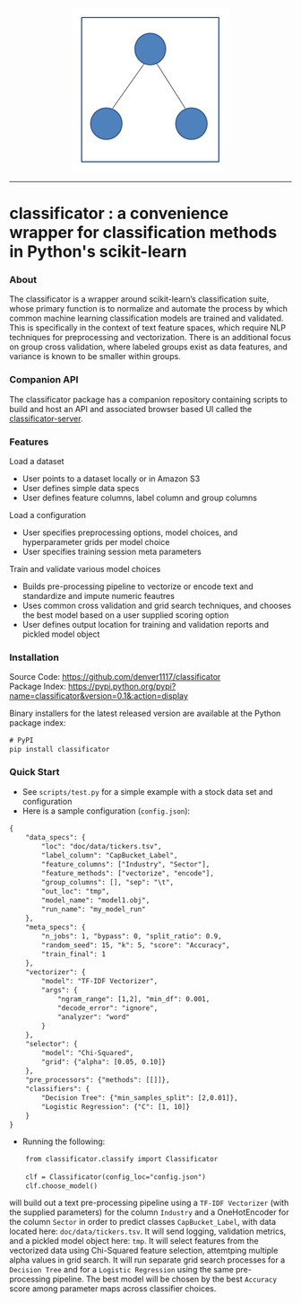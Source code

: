 <div align="center">
  <img src="https://github.com/denver1117/classificator/blob/master/doc/logo/main_logo.png"><br>
</div>

-----------------

# classificator : a convenience wrapper for classification methods in Python's scikit-learn

### About
The classificator is a wrapper around scikit-learn’s classification suite, whose primary function is to normalize and automate the process by which common machine learning classification models are trained and validated. This is specifically in the context of text feature spaces, which require NLP techniques for preprocessing and vectorization. There is an additional focus on group cross validation, where labeled groups exist as data features, and variance is known to be smaller within groups. 

### Companion API
The classificator package has a companion repository containing scripts to build and host an API and associated browser based UI called the [classificator-server](https://github.com/denver1117/classificator-server).  

### Features
Load a dataset 
- User points to a dataset locally or in Amazon S3 
- User defines simple data specs 
- User defines feature columns, label column and group columns 

Load a configuration 
- User specifies preprocessing options, model choices, and hyperparameter grids per model choice 
- User specifies training session meta parameters 

Train and validate various model choices 
- Builds pre-processing pipeline to vectorize or encode text and standardize and impute numeric feautres
- Uses common cross validation and grid search techniques, and chooses the best model based on a user supplied scoring option 
- User defines output location for training and validation reports and pickled model object 

### Installation

Source Code: https://github.com/denver1117/classificator <br>
Package Index: https://pypi.python.org/pypi?name=classificator&version=0.1&:action=display

Binary installers for the latest released version are available at the Python package index:

```
# PyPI
pip install classificator
```

### Quick Start

- See `scripts/test.py` for a simple example with a stock data set and configuration
- Here is a sample configuration (`config.json`):
```
{
    "data_specs": {
        "loc": "doc/data/tickers.tsv", 
        "label_column": "CapBucket_Label", 
        "feature_columns": ["Industry", "Sector"], 
        "feature_methods": ["vectorize", "encode"], 
        "group_columns": [], "sep": "\t",
        "out_loc": "tmp",
        "model_name": "model1.obj",
        "run_name": "my_model_run"
    },
    "meta_specs": {
        "n_jobs": 1, "bypass": 0, "split_ratio": 0.9, 
        "random_seed": 15, "k": 5, "score": "Accuracy", 
        "train_final": 1
    },
    "vectorizer": {
        "model": "TF-IDF Vectorizer", 
        "args": {
            "ngram_range": [1,2], "min_df": 0.001, 
            "decode_error": "ignore", 
            "analyzer": "word"
        }
    },
    "selector": {
        "model": "Chi-Squared", 
        "grid": {"alpha": [0.05, 0.10]}
    },
    "pre_processors": {"methods": [[]]},
    "classifiers": {
        "Decision Tree": {"min_samples_split": [2,0.01]},  
        "Logistic Regression": {"C": [1, 10]}
    }
}
```
- Running the following:
```
    from classificator.classify import Classificator

    clf = Classificator(config_loc="config.json")
    clf.choose_model()
```
will build out a text pre-processing pipeline using a `TF-IDF Vectorizer` (with the supplied parameters) for the column `Industry` and a OneHotEncoder for the column `Sector` in order to predict classes `CapBucket_Label`, with data located here: `doc/data/tickers.tsv`.  It will send logging, validation metrics, and a pickled model object here: `tmp`.  It will select features from the vectorized data using Chi-Squared feature selection, attemtping multiple alpha values in grid search.  It will run separate grid search processes for a `Decision Tree` and for a `Logistic Regression` using the same pre-processing pipeline.  The best model will be chosen by the best `Accuracy` score among parameter maps across classifier choices.  
